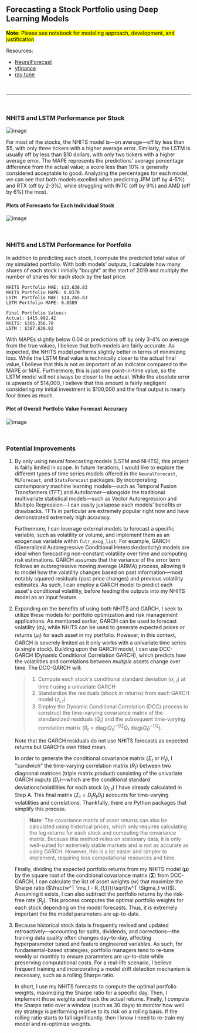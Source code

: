 ## Forecasting a Stock Portfolio using Deep Learning Models

<mark>**Note:** Please see notebook for modeling approach, development, and justification

Resources:
* [NeuralForecast](https://nixtlaverse.nixtla.io/neuralforecast/docs/getting-started/introduction.html)
* [yfinance](https://pypi.org/project/yfinance/)
* [ray tune](https://docs.ray.io/en/latest/tune/index.html)

</br>

___

</br>

### NHITS and LSTM Performance per Stock

![image](https://github.com/user-attachments/assets/d00fe1b7-36b1-4166-99ca-080f4a63c6c4)

For most of the stocks, the NHITS model is—on average—off by less than $5, with only three tickers with a higher average error. Similarly, the LSTM is usually off by less than $10 dollars, with only two tickers with a higher average error. The MAPE represents the predictions' average percentage difference from the actual value; a score less than 10% is generally considered acceptable to good. Analyzing the percentages for each model, we can see that both models excelled when predicting JPM (off by 4-5%) and RTX (off by 2-3%), while struggling with INTC (off by 9%) and AMD (off by 6%) the most.

#### Plots of Forecasts for Each Individual Stock

![image](https://github.com/user-attachments/assets/274d3608-67e7-42fb-841c-c3123710716c)

</br>

### NHITS and LSTM Performance for Portfolio

In addition to predicting each stock, I compute the predicted total value of my simulated portfolio. With both models' outputs, I calculate how many shares of each stock I initially "bought" at the start of 2019 and multiply the number of shares for each stock by the last price.

```
NHITS Portfolio MAE: $13,630.83
NHITS Portfolio MAPE: 0.0370
LSTM  Portfolio MAE: $14,265.63
LSTM Portfolio MAPE: 0.0389

Final Portfolio Values:
Actual: $415,992.42
NHITS: $365,356.78
LSTM : $387,639.02
```

With MAPEs slightly below 0.04 or predictions off by only 3-4% on average from the true values, I believe that both models are fairly accurate. As expected, the NHITS model performs slightly better in terms of minimizing loss. While the LSTM final value is technically closer to the actual final value, I believe that this is not as important of an indicator compared to the MAPE or MAE. Furthermore, this is just one point-in-time value, so the LSTM model will not always be closer to the actual. While the absolute error is upwards of $14,000, I believe that this amount is fairly negligent considering my initial investment is $100,000 and the final output is nearly four times as much.  

#### Plot of Overall Portfolio Value Forecast Accuracy

![image](https://github.com/user-attachments/assets/35295be7-cb7f-4b43-8c45-886043a0d986)

</br>

### Potential Improvements

1. By only using neural forecasting models (LSTM and NHITS), this project is fairly limited in scope. In future iterations, I would like to explore the different types of time series models offered in the `NeuralForecast`, `MLForecast`, and `StatsForecast` packages. By incorporating contemporary machine learning models—such as Temporal Fusion Transformers (TFT) and Autoformer—alongside the traditional multivariate statistical models—such as Vector Autoregression and Multiple Regression—I can easily juxtapose each models' benefits or drawbacks. TFTs in particular are extremely popular right now and have demonstrated extremely high accuracy. 

   Furthermore, I can leverage external models to forecast a specific variable, such as volatility or volume, and implement them as an exogenous variable within `futr_exog_list`. For example, GARCH (Generalized Autoregressive Conditional Heteroskedasticity) models are ideal when forecasting non-constant volatility over time and computing risk estimations. GARCH assumes that the variance of the error term follows an autoregressive moving average (ARMA) process, allowing it to model how the volatility changes based on past information—most notably squared residuals (past price changes) and previous volatility estimates. As such, I can employ a GARCH model to predict each asset's conditional volatility, before feeding the outputs into my NHITS model as an input feature. 

2. Expanding on the benefits of using both NHITS and GARCH, I seek to utilize these models for portfolio optimization and risk management applications. As mentioned earlier, GARCH can be used to forecast volatility ($\sigma_{t}$), while NHITS can be used to generate expected prices or returns ($\mu_t$) for each asset in my portfolio. However, in this context, GARCH is severely limited as it only works with a univariate time series (a single stock). Building upon the GARCH model, I can use DCC-GARCH (Dynamic Conditional Correlation GARCH), which predicts how the volatilities and correlations between *multiple* assets change over time. The DCC-GARCH will:

    >1. Compute each stock's conditional standard deviation ($\sigma_{i,t}$) at time $t$ using a univariate GARCH
    >2. Standardize the residuals (shock in returns) from each GARCH model ($z_{i,t}$)
    >3. Employ the Dynamic Conditional Correlation (DCC) process to construct the time-varying covariance matrix of the standardized residuals ($Q_t$) and the subsequent time-varying correlation matrix ($R_t=\text{diag}(Q_t)^{-1/2} Q_t \text{ diag}(Q_t)^{-1/2}$).
   
   Note that the GARCH residuals do not use NHITS forecasts as expected returns but GARCH’s own fitted mean.

   In order to generate the conditional covariance matrix ($\Sigma_t$ or $H_t$), I "sandwich" the time-varying correlation matrix ($R_t$) between two diagnonal matrices (triple matrix product) consisting of the univariate GARCH ouputs ($D_t$)—which are the conditional standard deviations/volatilities for each stock ($\sigma_{i,t}$) I have already calculated in Step A. This final matrix ($\Sigma_t = D_t R_t D_t$) accounts for time-varying volatilities and correlations. Thankfully, there are Python packages that simplify this process. 

   > **Note**: The covariance matrix of asset returns can also be calculated using historical prices, which only requires calculating the log returns for each stock and computing the covariance matrix. Because this method relies on stationary data, it is only well-suited for extremely stable markets and is not as accurate as using GARCH. However, this is a lot easier and simpler to implement, requiring less computational resources and time.

   Finally, dividing the expected portfolio returns from my NHITS model ($\boldsymbol{\mu}$) by the square root of the conditional covariance matrix ($\boldsymbol{\Sigma}$) from DCC-GARCH, I can calculate the list of asset weights ($w$) that maximize the Sharpe ratio ($\frac{w^T \mu_t - R_{f,t}}{\sqrt{w^T \Sigma_t w}}$). Assuming it exists, I can also subtract the portfolio returns by the risk-free rate ($R_f$). This process computes the optimal portfolio weights for each stock depending on the model forecasts. Thus, it is extremely important the the model parameters are up-to-date.

4. Because historical stock data is frequently revised and updated retroactively—accounting for splits, dividends, and corrections—the training data quality often changes day-to-day, affecting hyperparameter tuned and feature engineered variables. As such, for fundamental-based strategies, portfolio managers tend to re-tune weekly or monthly to ensure parameters are up-to-date while preserving computational costs. For a real-life scenario, I believe frequent training and incorporating a model drift detection mechanism is necessary, such as a rolling Sharpe ratio.
  
   In short, I use my NHITS forecasts to compute the optimal portfolio weights, maximizing the Sharpe ratio for a specific day. Then, I implement those  weights and track the actual returns. Finally, I compute the Sharpe ratio over a window (such as 30 days) to monitor how well my strategy is performing relative to its risk on a rolling basis. If the rolling ratio starts to fall significantly, then I know I need to re-train my model and re-optimize weights.

